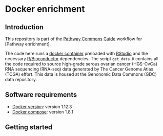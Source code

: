 # Docker enrichment

## Introduction

This repository is part of the [Pathway Commons](http://www.pathwaycommons.org/) [Guide](http://pathwaycommons.github.io/guide/) workflow for [Pathway enrichment].

The code here runs a [docker container](https://hub.docker.com/r/jvwong/) preloaded with [RStudio](https://hub.docker.com/r/rocker/rstudio/) and the necessary [R/Bioconductor](https://www.bioconductor.org/) dependencies. The script `get_data.R` contains all the code required to source high-grade serous ovarian cancer (HGS-OvCa) RNA sequencing (RNA-seq) data generated by The Cancer Genome Atlas (TCGA) effort. This data is housed at the Genonomic Data Commons (GDC) data repository.

## Software requirements

- [Docker version](https://docs.docker.com/engine/installation/): version 1.12.3
- [Docker compose](https://docs.docker.com/compose/install/): version 1.8.1

## Getting started

